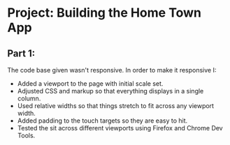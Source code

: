 # Project: Building the Home Town App

## Part 1:

The code base given wasn't responsive. In order to make it responsive I:

* Added a <meta> viewport to the page with initial scale set.
* Adjusted CSS and markup so that everything displays in a single column.
* Used relative widths so that things stretch to fit across any viewport width.
* Added padding to the touch targets so they are easy to hit.
* Tested the sit across different viewports using Firefox and Chrome Dev Tools.



